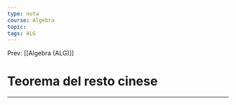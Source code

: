 ```yaml
---
type: nota
course: Algebra
topic: 
tags: ALG
---
```


Prev: [[Algebra (ALG)]]

# Teorema del resto cinese
---

